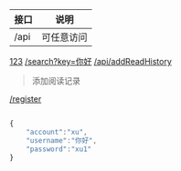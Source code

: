 |接口|说明|
|-|-|
|/api|可任意访问|
[123](232)
[/search?key=你好]()
[/api/addReadHistory]()
> 添加阅读记录

[/register]()
```js

{
	"account":"xu",
	"username":"你好",
	"password":"xu1"
}
```


